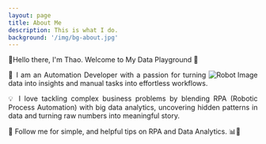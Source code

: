 ```yaml
---
layout: page
title: About Me
description: This is what I do.
background: '/img/bg-about.jpg'
---
```


👋Hello there, I'm Thao. Welcome to My Data Playground 🎡

<img class="img-fluid w-50" src="{{ site.baseurl }}/img/robot.png" alt="Robot Image" style="float: right; margin-left: 5px;">
<p>
<div style="text-align: justify;">
🤖 I am an Automation Developer with a passion for turning data into insights and manual tasks into effortless workflows.
</div>
<p>

<p>    
<div style="text-align: justify;">
💡 I love tackling complex business problems by blending RPA (Robotic Process Automation) with big data analytics, uncovering hidden patterns in data and turning raw numbers into meaningful story.
</div>
<p>

<!-- <p>
<div style="text-align: justify;">
🌟 I'm currently working on enhancing business processes through RPA and exploring applications of AI.
</div>
<p> -->

<!-- <p>
    <div style="text-align: justify;">    
🎓 I'm also interested in assisting others on their data science learning journey and sharing knowledge in the field.
    </div>
<p> -->

<!-- <p>
🛠️ My toolkit: Power Automate, UiPath, PowerBI, Python, R, SQL, Office Scripts.

<p> -->
🚀 Follow me for simple, and helpful tips on RPA and Data Analytics. 📊🤖
    <p></p>
<!-- <p>
📫 Get in Touch: Email me at 📧dieuthao226@gmail.com or follow me 
<p> -->
